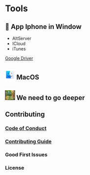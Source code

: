 # Tools

## 📱 App Iphone in Window

- AltServer
- ICloud
- iTunes
<p><a href="">Google Driver</a></p>

##  <img src="./images/macos.png" alt="" height="32" width="32"> MacOS</span> 




## <img src="./images/we-need-go-to-deeper.png" alt="" height="32" width="32"> We need to go deeper</span> 


## Contributing



### [Code of Conduct](https://code.fb.com/codeofconduct)


### [Contributing Guide](https://reactjs.org/contributing/how-to-contribute.html)


### Good First Issues



### License


